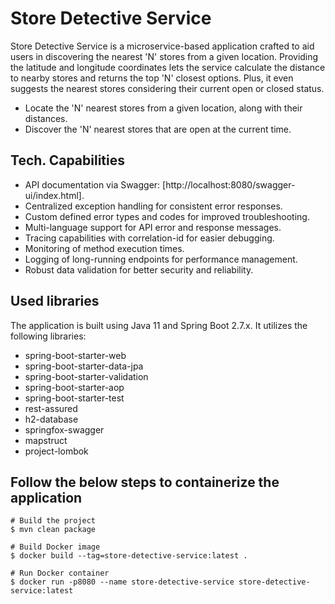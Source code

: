 # Store Detective Service
Store Detective Service is a microservice-based application crafted to aid users in discovering the nearest 'N' stores from a given location. Providing the latitude and longitude coordinates lets the service calculate the distance to nearby stores and returns the top 'N' closest options. Plus, it even suggests the nearest stores considering their current open or closed status.

* Locate the 'N' nearest stores from a given location, along with their distances.
* Discover the 'N' nearest stores that are open at the current time.

## Tech. Capabilities
* API documentation via Swagger: [http://localhost:8080/swagger-ui/index.html].
* Centralized exception handling for consistent error responses.
* Custom defined error types and codes for improved troubleshooting.
* Multi-language support for API error and response messages.
* Tracing capabilities with correlation-id for easier debugging.
* Monitoring of method execution times.
* Logging of long-running endpoints for performance management.
* Robust data validation for better security and reliability.

## Used libraries 
The application is built using Java 11 and Spring Boot 2.7.x. It utilizes the following libraries:

* spring-boot-starter-web
* spring-boot-starter-data-jpa
* spring-boot-starter-validation
* spring-boot-starter-aop
* spring-boot-starter-test
* rest-assured
* h2-database
* springfox-swagger
* mapstruct
* project-lombok

## Follow the below steps to containerize the application

```shell
# Build the project
$ mvn clean package

# Build Docker image
$ docker build --tag=store-detective-service:latest .

# Run Docker container
$ docker run -p8080 --name store-detective-service store-detective-service:latest
```